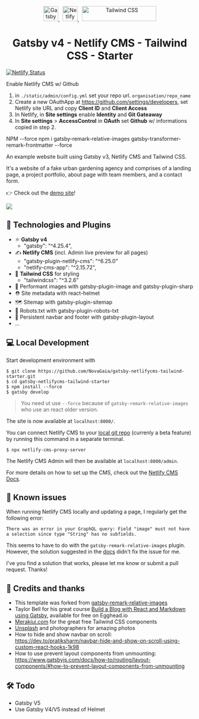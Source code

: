 <div align="center" >
    <a href="https://www.gatsbyjs.com" target="_blank">
      <img alt="Gatsby" src="https://www.gatsbyjs.com/Gatsby-Monogram.svg" height="40" />
    </a>
      &nbsp;
    <a href="https://www.netlifycms.org/" target="_blank">
      <img alt="Netlify CMS" src="https://upload.wikimedia.org/wikipedia/commons/d/d4/Netlify_CMS_logo.svg" height="40" />
    </a>
      &nbsp;
    <a href="https://tailwindcss.com/" target="_blank">
      <a href="https://tailwindcss.com" target="_blank">
    <picture>
      <source media="(prefers-color-scheme: dark)" srcset="https://raw.githubusercontent.com/tailwindlabs/tailwindcss/HEAD/.github/logo-dark.svg">
      <source media="(prefers-color-scheme: light)" srcset="https://raw.githubusercontent.com/tailwindlabs/tailwindcss/HEAD/.github/logo-light.svg">
      <img alt="Tailwind CSS" src="https://raw.githubusercontent.com/tailwindlabs/tailwindcss/HEAD/.github/logo-light.svg" width="200" height="40" style="max-width: 100%;">
    </picture>
  </a>
    </a>
</div>
<h1 align="center">
  Gatsby v4 - Netlify CMS - Tailwind CSS - Starter
</h1>

[![Netlify Status](https://api.netlify.com/api/v1/badges/8a3b8c4d-3e0d-4a6e-8761-2fe0eaba8df9/deploy-status)](https://app.netlify.com/sites/rad-lamington-09d0a9/deploys)

Enable Netlify CMS w/ Github

1. in `./static/admin/config.yml` set your repo url. `organisation/repo_name`
2. Create a new OAuthApp at https://github.com/settings/developers, set Netlify site URL and copy **Client ID** and **Client Access**
3. In Netlify, in **Site settings** enable **Identity** and **Git Gateaway**
4. In **Site settings** > **AccessControl** in **OAuth** set **Github** w/ informations copied in step 2.

NPM --force
npm i gatsby-remark-relative-images gatsby-transformer-remark-frontmatter --force

An example website built using Gatsby v3, Netlify CMS and Tailwind CSS.

It's a website of a fake urban gardening agency and comprises of a landing page, a project portfolio, about page with team members, and a contact form.

👉 Check out the [demo site](https://rad-lamington-09d0a9.netlify.app/)!

<a href="https://app.netlify.com/start/deploy?repository=https://github.com/NovaGaia/gatsby-netlifycms-tailwind-starter" target="_blank"><img src="https://www.netlify.com/img/deploy/button.svg"></a>

## 🦾 Technologies and Plugins

- ⚛️ **Gatsby v4**
  - "gatsby": "^4.25.4",
- ✍️ **Netlify CMS** (incl. Admin live preview for all pages)
  - "gatsby-plugin-netlify-cms": "^6.25.0"
  - "netlify-cms-app": "^2.15.72",
- 💨 **Tailwind CSS** for styling
  - "tailwindcss": "^3.2.6"
- 🌃 Performant images with gatsby-plugin-image and gatsby-plugin-sharp
- ⛑ Site metadata with react-helmet
- 🗺 Sitemap with gatsby-plugin-sitemap
- 🤖 Robots.txt with gatsby-plugin-robots-txt
- 🧩 Persistent navbar and footer with gatsby-plugin-layout
- ...

## 💻 Local Development

Start development environment with

```
$ git clone https://github.com/NovaGaia/gatsby-netlifycms-tailwind-starter.git
$ cd gatsby-netlifycms-tailwind-starter
$ npm install --force
$ gatsby develop
```

> You need ut use `--force` because of `gatsby-remark-relative-images` who use an react older version.

The site is now available at `localhost:8000/`.

You can connect Netlify CMS to your [local git repo](https://www.netlifycms.org/docs/beta-features/#working-with-a-local-git-repository) (currenly a beta feature) by running this command in a separate terminal.

```
$ npx netlify-cms-proxy-server
```

The Netlify CMS Admin will then be available at `localhost:8000/admin`.

For more details on how to set up the CMS, check out the [Netlify CMS Docs](https://www.netlifycms.org/docs/intro/).

## 🚨 Known issues

When running Netlify CMS locally and updating a page, I regularly get the following error:

`There was an error in your GraphQL query: Field "image" must not have a selection since type "String" has no subfields.`

This seems to have to do with the `gatsby-remark-relative-images` plugin. However, the solution suggested in the [docs](https://www.gatsbyjs.com/plugins/gatsby-remark-relative-images/?=gatsby-remark-relative-images#im-getting-the-error-field-image-must-not-have-a-selection-since-type-string-has-no-subfields) didn't fix the issue for me.

I've you find a solution that works, please let me know or submit a pull request. Thanks!

## 🙌 Credits and thanks

- This template was forked from [gatsby-remark-relative-images](https://github.com/danielmahon/gatsby-remark-relative-images)
- Taylor Bell for his great course [Build a Blog with React and Markdown using Gatsby](https://egghead.io/courses/build-a-blog-with-react-and-markdown-using-gatsby), available for free on Egghead.io
- [Merakiui.com](https://merakiui.com/) for the great free Tailwind CSS components
- [Unsplash](https://unsplash.com/) and photographers for amazing photos
- How to hide and show navbar on scroll: https://dev.to/pratiksharm/navbar-hide-and-show-on-scroll-using-custom-react-hooks-1k98
- How to use prevent layout components from unmounting: https://www.gatsbyjs.com/docs/how-to/routing/layout-components/#how-to-prevent-layout-components-from-unmounting

## 🛠 Todo

- Gatsby V5
- Use Gatsby V4/V5 <Head> instead of Helmet
